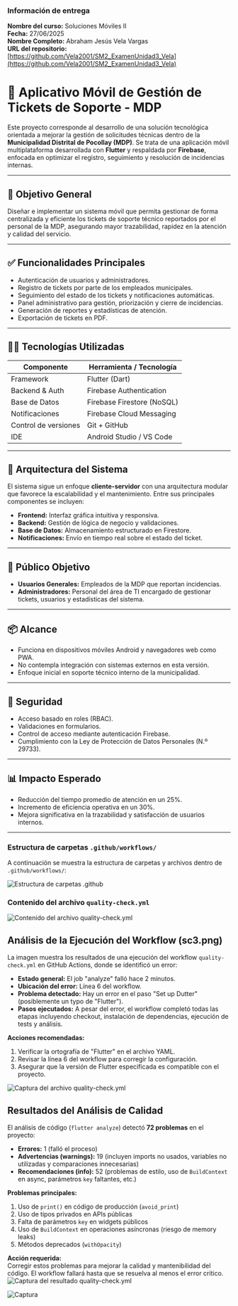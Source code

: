 ### Información de entrega

**Nombre del curso:** Soluciones Móviles II  
**Fecha:** 27/06/2025  
**Nombre Completo:** Abraham Jesús Vela Vargas  
**URL del repositorio:** [https://github.com/Vela2001/SM2_ExamenUnidad3_Vela](https://github.com/Vela2001/SM2_ExamenUnidad3_Vela)

# 📱 Aplicativo Móvil de Gestión de Tickets de Soporte - MDP

Este proyecto corresponde al desarrollo de una solución tecnológica orientada a mejorar la gestión de solicitudes técnicas dentro de la **Municipalidad Distrital de Pocollay (MDP)**. Se trata de una aplicación móvil multiplataforma desarrollada con **Flutter** y respaldada por **Firebase**, enfocada en optimizar el registro, seguimiento y resolución de incidencias internas.

---

## 🎯 Objetivo General

Diseñar e implementar un sistema móvil que permita gestionar de forma centralizada y eficiente los tickets de soporte técnico reportados por el personal de la MDP, asegurando mayor trazabilidad, rapidez en la atención y calidad del servicio.

---

## ✅ Funcionalidades Principales

- Autenticación de usuarios y administradores.
- Registro de tickets por parte de los empleados municipales.
- Seguimiento del estado de los tickets y notificaciones automáticas.
- Panel administrativo para gestión, priorización y cierre de incidencias.
- Generación de reportes y estadísticas de atención.
- Exportación de tickets en PDF.

---

## 🧑‍💻 Tecnologías Utilizadas

| Componente        | Herramienta / Tecnología      |
|-------------------|-------------------------------|
| Framework         | Flutter (Dart)                |
| Backend & Auth    | Firebase Authentication       |
| Base de Datos     | Firebase Firestore (NoSQL)    |
| Notificaciones    | Firebase Cloud Messaging      |
| Control de versiones | Git + GitHub               |
| IDE               | Android Studio / VS Code      |

---

## 🧠 Arquitectura del Sistema

El sistema sigue un enfoque **cliente-servidor** con una arquitectura modular que favorece la escalabilidad y el mantenimiento. Entre sus principales componentes se incluyen:

- **Frontend:** Interfaz gráfica intuitiva y responsiva.
- **Backend:** Gestión de lógica de negocio y validaciones.
- **Base de Datos:** Almacenamiento estructurado en Firestore.
- **Notificaciones:** Envío en tiempo real sobre el estado del ticket.

---

## 📌 Público Objetivo

- **Usuarios Generales:** Empleados de la MDP que reportan incidencias.
- **Administradores:** Personal del área de TI encargado de gestionar tickets, usuarios y estadísticas del sistema.

---

## 📦 Alcance

- Funciona en dispositivos móviles Android y navegadores web como PWA.
- No contempla integración con sistemas externos en esta versión.
- Enfoque inicial en soporte técnico interno de la municipalidad.

---

## 🔐 Seguridad

- Acceso basado en roles (RBAC).
- Validaciones en formularios.
- Control de acceso mediante autenticación Firebase.
- Cumplimiento con la Ley de Protección de Datos Personales (N.º 29733).

---

## 📊 Impacto Esperado

- Reducción del tiempo promedio de atención en un 25%.
- Incremento de eficiencia operativa en un 30%.
- Mejora significativa en la trazabilidad y satisfacción de usuarios internos.

---

### Estructura de carpetas `.github/workflows/`

A continuación se muestra la estructura de carpetas y archivos dentro de `.github/workflows/`:

![Estructura de carpetas .github](imagenes/sc1.png)

### Contenido del archivo `quality-check.yml`

![Contenido del archivo quality-check.yml](imagenes/sc2.png)

## Análisis de la Ejecución del Workflow (sc3.png)

La imagen muestra los resultados de una ejecución del workflow `quality-check.yml` en GitHub Actions, donde se identificó un error:

- **Estado general:** El job "analyze" falló hace 2 minutos.
- **Ubicación del error:** Línea 6 del workflow.
- **Problema detectado:** Hay un error en el paso "Set up Dutter" (posiblemente un typo de "Flutter").
- **Pasos ejecutados:** A pesar del error, el workflow completó todas las etapas incluyendo checkout, instalación de dependencias, ejecución de tests y análisis.

**Acciones recomendadas:**
1. Verificar la ortografía de "Flutter" en el archivo YAML.
2. Revisar la línea 6 del workflow para corregir la configuración.
3. Asegurar que la versión de Flutter especificada es compatible con el proyecto.

![Captura del archivo quality-check.yml](imagenes/sc3.png)

## Resultados del Análisis de Calidad

El análisis de código (`flutter analyze`) detectó **72 problemas** en el proyecto:

- **Errores:** 1 (falló el proceso)
- **Advertencias (warnings):** 19 (incluyen imports no usados, variables no utilizadas y comparaciones innecesarias)
- **Recomendaciones (info):** 52 (problemas de estilo, uso de `BuildContext` en async, parámetros `key` faltantes, etc.)

**Problemas principales:**
1. Uso de `print()` en código de producción (`avoid_print`)
2. Uso de tipos privados en APIs públicas
3. Falta de parámetros `key` en widgets públicos
4. Uso de `BuildContext` en operaciones asíncronas (riesgo de memory leaks)
5. Métodos deprecados (`withOpacity`)

**Acción requerida:**  
Corregir estos problemas para mejorar la calidad y mantenibilidad del código. El workflow fallará hasta que se resuelva al menos el error crítico.
![Captura del resultado quality-check.yml](imagenes/sc4.png)

![Captura](imagenes/sc5.png)